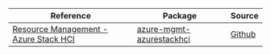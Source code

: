 | Reference | Package | Source |
|---|---|---|
|[Resource Management - Azure Stack HCI](mgmt-azurestackhci-readme.md)|[azure-mgmt-azurestackhci](https://pypi.org/project/azure-mgmt-azurestackhci)|[Github](https://github.com/Azure/azure-sdk-for-python/blob/main/sdk/azurestackhci/azure-mgmt-azurestackhci)|
